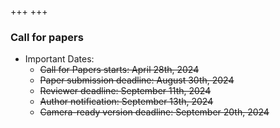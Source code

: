 +++
+++

### Call for papers

- Important Dates:
  - ~~Call for Papers starts: April 28th, 2024~~
  - ~~Paper submission deadline: August 30th, 2024~~
  - ~~Reviewer deadline: September 11th, 2024~~
  - ~~Author notification: September 13th, 2024~~
  - ~~Camera-ready version deadline: September 20th, 2024~~
